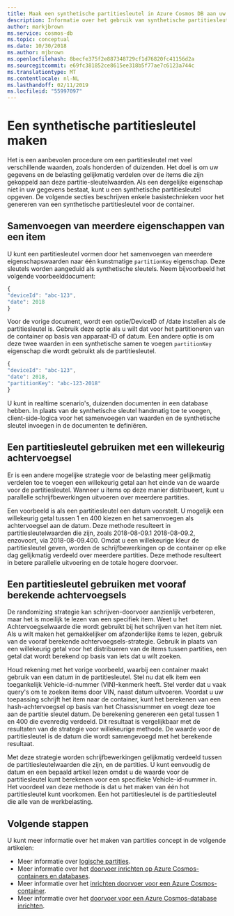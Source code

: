 ```yaml
---
title: Maak een synthetische partitiesleutel in Azure Cosmos DB aan uw gegevens en de belasting gelijkmatig verdelen.
description: Informatie over het gebruik van synthetische partitiesleutels in uw Azure Cosmos-containers
author: markjbrown
ms.service: cosmos-db
ms.topic: conceptual
ms.date: 10/30/2018
ms.author: mjbrown
ms.openlocfilehash: 8becfe375f2e887348729cf1d76820fc41156d2a
ms.sourcegitcommit: e69fc381852ce8615ee318b5f77ae7c6123a744c
ms.translationtype: MT
ms.contentlocale: nl-NL
ms.lasthandoff: 02/11/2019
ms.locfileid: "55997097"
---
```

# <a name="create-a-synthetic-partition-key"></a>Een synthetische partitiesleutel maken

Het is een aanbevolen procedure om een partitiesleutel met veel verschillende waarden, zoals honderden of duizenden. Het doel is om uw gegevens en de belasting gelijkmatig verdelen over de items die zijn gekoppeld aan deze partitie-sleutelwaarden. Als een dergelijke eigenschap niet in uw gegevens bestaat, kunt u een synthetische partitiesleutel opgeven. De volgende secties beschrijven enkele basistechnieken voor het genereren van een synthetische partitiesleutel voor de container.

## <a name="concatenate-multiple-properties-of-an-item"></a>Samenvoegen van meerdere eigenschappen van een item

U kunt een partitiesleutel vormen door het samenvoegen van meerdere eigenschapswaarden naar één kunstmatige `partitionKey` eigenschap. Deze sleutels worden aangeduid als synthetische sleutels. Neem bijvoorbeeld het volgende voorbeelddocument:

```JavaScript
{
"deviceId": "abc-123",
"date": 2018
}
```

Voor de vorige document, wordt een optie/DeviceID of /date instellen als de partitiesleutel is. Gebruik deze optie als u wilt dat voor het partitioneren van de container op basis van apparaat-ID of datum. Een andere optie is om deze twee waarden in een synthetische samen te voegen `partitionKey` eigenschap die wordt gebruikt als de partitiesleutel.

```JavaScript
{
"deviceId": "abc-123",
"date": 2018,
"partitionKey": "abc-123-2018"
}
```

U kunt in realtime scenario's, duizenden documenten in een database hebben. In plaats van de synthetische sleutel handmatig toe te voegen, client-side-logica voor het samenvoegen van waarden en de synthetische sleutel invoegen in de documenten te definiëren.

## <a name="use-a-partition-key-with-a-random-suffix"></a>Een partitiesleutel gebruiken met een willekeurig achtervoegsel

Er is een andere mogelijke strategie voor de belasting meer gelijkmatig verdelen toe te voegen een willekeurig getal aan het einde van de waarde voor de partitiesleutel. Wanneer u items op deze manier distribueert, kunt u parallelle schrijfbewerkingen uitvoeren over meerdere partities.

Een voorbeeld is als een partitiesleutel een datum voorstelt. U mogelijk een willekeurig getal tussen 1 en 400 kiezen en het samenvoegen als achtervoegsel aan de datum. Deze methode resulteert in partitiesleutelwaarden die zijn, zoals 2018-08-09.1 2018-08-09.2, enzovoort, via 2018-08-09.400. Omdat u een willekeurige kleur de partitiesleutel geven, worden de schrijfbewerkingen op de container op elke dag gelijkmatig verdeeld over meerdere partities. Deze methode resulteert in betere parallelle uitvoering en de totale hogere doorvoer.

## <a name="use-a-partition-key-with-precalculated-suffixes"></a>Een partitiesleutel gebruiken met vooraf berekende achtervoegsels 

De randomizing strategie kan schrijven-doorvoer aanzienlijk verbeteren, maar het is moeilijk te lezen van een specifiek item. Weet u het Achtervoegselwaarde die wordt gebruikt bij het schrijven van het item niet. Als u wilt maken het gemakkelijker om afzonderlijke items te lezen, gebruik van de vooraf berekende achtervoegsels-strategie. Gebruik in plaats van een willekeurig getal voor het distribueren van de items tussen partities, een getal dat wordt berekend op basis van iets dat u wilt zoeken.

Houd rekening met het vorige voorbeeld, waarbij een container maakt gebruik van een datum in de partitiesleutel. Stel nu dat elk item een toegankelijk Vehicle-id-nummer (VIN)-kenmerk heeft. Stel verder dat u vaak query's om te zoeken items door VIN, naast datum uitvoeren. Voordat u uw toepassing schrijft het item naar de container, kunt het berekenen van een hash-achtervoegsel op basis van het Chassisnummer en voegt deze toe aan de partitie sleutel datum. De berekening genereren een getal tussen 1 en 400 die evenredig verdeeld. Dit resultaat is vergelijkbaar met de resultaten van de strategie voor willekeurige methode. De waarde voor de partitiesleutel is de datum die wordt samengevoegd met het berekende resultaat.

Met deze strategie worden schrijfbewerkingen gelijkmatig verdeeld tussen de partitiesleutelwaarden die zijn, en de partities. U kunt eenvoudig de datum en een bepaald artikel lezen omdat u de waarde voor de partitiesleutel kunt berekenen voor een specifieke Vehicle-id-nummer in. Het voordeel van deze methode is dat u het maken van één hot partitiesleutel kunt voorkomen. Een hot partitiesleutel is de partitiesleutel die alle van de werkbelasting. 

## <a name="next-steps"></a>Volgende stappen

U kunt meer informatie over het maken van partities concept in de volgende artikelen:

* Meer informatie over [logische partities](partition-data.md).
* Meer informatie over het [doorvoer inrichten op Azure Cosmos-containers en databases](set-throughput.md).
* Meer informatie over het [inrichten doorvoer voor een Azure Cosmos-container](how-to-provision-container-throughput.md).
* Meer informatie over het [doorvoer voor een Azure Cosmos-database inrichten](how-to-provision-database-throughput.md).
